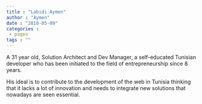 ```yaml
---
title : "Labidi Aymen"
author : "Aymen"
date : "2018-05-09"
categories : 
 - pages
tags : ""
---
```


A 31 year old, Solution Architect and Dev Manager, a self-educated Tunisian developer who has been initiated to the field of entrepreneurship since 8 years. 

His ideal is to contribute to the development of the web in Tunisia thinking that it lacks a lot of innovation and needs to integrate new solutions that nowadays are seen essential.
